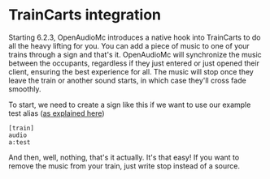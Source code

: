 [//]: # (TITLE:Traincarts)
[//]: # (DESCRIPTION:Using traincarts signs to play music in rides)
[//]: # (TAGS:traincarts,train,music,sign,signs)

# TrainCarts integration
Starting 6.2.3, OpenAudioMc introduces a native hook into TrainCarts to do all the heavy lifting for you. You can add a piece of music to one of your trains through a sign and that's it. OpenAudioMc will synchronize the music between the occupants, regardless if they just entered or just opened their client, ensuring the best experience for all. The music will stop once they leave the train or another sound starts, in which case they'll cross fade smoothly.

To start, we need to create a sign like this if we want to use our example test alias ([as explained here](alias.md))
```
[train]
audio
a:test
```

And then, well, nothing, that's it actually. It's that easy! If you want to remove the music from your train, just write stop instead of a source.

